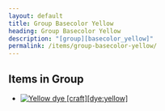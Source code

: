 ```yaml
---
layout: default
title: Group Basecolor Yellow
heading: Group Basecolor Yellow
description: "[group][basecolor_yellow]"
permalink: /items/group-basecolor-yellow/
---
```



## Items in Group

<ul class="list-items clearfix">
    <li><a href="{{site.baseurl}}/items/dye-yellow/"><img src="{{site.baseurl}}/assets/img/items/textures/dye_yellow.png" data-toggle="tooltip" title="Yellow dye [craft][dye:yellow]"></a></li>
</ul>
